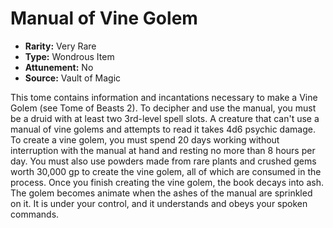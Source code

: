 # Manual of Vine Golem

- **Rarity:** Very Rare
- **Type:** Wondrous Item
- **Attunement:** No
- **Source:** Vault of Magic

This tome contains information and incantations necessary to make a Vine Golem (see Tome of Beasts 2). To decipher and use the manual, you must be a druid with at least two 3rd-level spell slots. A creature that can't use a manual of vine golems and attempts to read it takes 4d6 psychic damage. To create a vine golem, you must spend 20 days working without interruption with the manual at hand and resting no more than 8 hours per day. You must also use powders made from rare plants and crushed gems worth 30,000 gp to create the vine golem, all of which are consumed in the process. Once you finish creating the vine golem, the book decays into ash. The golem becomes animate when the ashes of the manual are sprinkled on it. It is under your control, and it understands and obeys your spoken commands.
